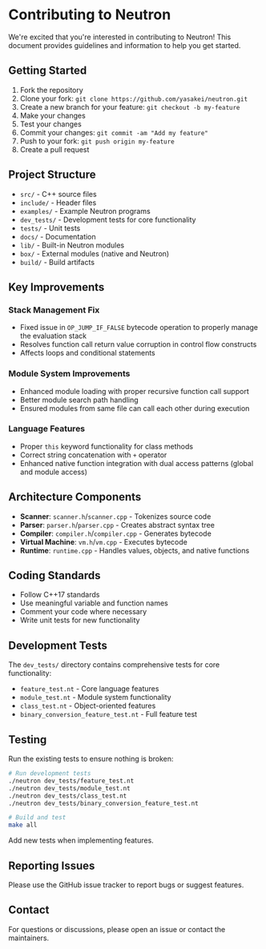 # Contributing to Neutron

We're excited that you're interested in contributing to Neutron! This document provides guidelines and information to help you get started.

## Getting Started

1. Fork the repository
2. Clone your fork: `git clone https://github.com/yasakei/neutron.git`
3. Create a new branch for your feature: `git checkout -b my-feature`
4. Make your changes
5. Test your changes
6. Commit your changes: `git commit -am "Add my feature"`
7. Push to your fork: `git push origin my-feature`
8. Create a pull request

## Project Structure

- `src/` - C++ source files
- `include/` - Header files
- `examples/` - Example Neutron programs
- `dev_tests/` - Development tests for core functionality
- `tests/` - Unit tests
- `docs/` - Documentation
- `lib/` - Built-in Neutron modules
- `box/` - External modules (native and Neutron)
- `build/` - Build artifacts

## Key Improvements

### Stack Management Fix
- Fixed issue in `OP_JUMP_IF_FALSE` bytecode operation to properly manage the evaluation stack
- Resolves function call return value corruption in control flow constructs
- Affects loops and conditional statements

### Module System Improvements
- Enhanced module loading with proper recursive function call support
- Better module search path handling
- Ensured modules from same file can call each other during execution

### Language Features
- Proper `this` keyword functionality for class methods
- Correct string concatenation with `+` operator
- Enhanced native function integration with dual access patterns (global and module access)

## Architecture Components

- **Scanner**: `scanner.h`/`scanner.cpp` - Tokenizes source code
- **Parser**: `parser.h`/`parser.cpp` - Creates abstract syntax tree  
- **Compiler**: `compiler.h`/`compiler.cpp` - Generates bytecode
- **Virtual Machine**: `vm.h`/`vm.cpp` - Executes bytecode
- **Runtime**: `runtime.cpp` - Handles values, objects, and native functions

## Coding Standards

- Follow C++17 standards
- Use meaningful variable and function names
- Comment your code where necessary
- Write unit tests for new functionality

## Development Tests

The `dev_tests/` directory contains comprehensive tests for core functionality:
- `feature_test.nt` - Core language features
- `module_test.nt` - Module system functionality  
- `class_test.nt` - Object-oriented features
- `binary_conversion_feature_test.nt` - Full feature test

## Testing

Run the existing tests to ensure nothing is broken:

```bash
# Run development tests
./neutron dev_tests/feature_test.nt
./neutron dev_tests/module_test.nt
./neutron dev_tests/class_test.nt
./neutron dev_tests/binary_conversion_feature_test.nt

# Build and test
make all
```

Add new tests when implementing features.

## Reporting Issues

Please use the GitHub issue tracker to report bugs or suggest features.

## Contact

For questions or discussions, please open an issue or contact the maintainers.
